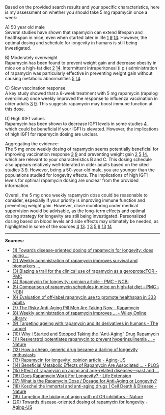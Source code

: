 Based on the provided search results and your specific characteristics, here is my assessment on whether you should take 5 mg rapamycin once a week:

A) 50 year old male  
Several studies have shown that rapamycin can extend lifespan and healthspan in mice, even when started later in life [1](https://www.ncbi.nlm.nih.gov/pmc/articles/PMC10415559/) [9](https://www.thelancet.com/journals/lanhl/article/PIIS2666-7568%2823%2900258-1/fulltext) [13](https://www.aging-us.com/article/102355/text). However, the optimal dosing and schedule for longevity in humans is still being investigated.

B) Moderately overweight  
Rapamycin has been found to prevent weight gain and decrease obesity in mice on a high-fat diet [2](https://www.ncbi.nlm.nih.gov/pmc/articles/PMC4326934/) [14](https://journals.plos.org/plosone/article?id=10.1371%2Fjournal.pone.0092684). Intermittent intraperitoneal (i.p.) administration of rapamycin was particularly effective in preventing weight gain without causing metabolic abnormalities [5](https://www.ncbi.nlm.nih.gov/pmc/articles/PMC4614913/) [14](https://journals.plos.org/plosone/article?id=10.1371%2Fjournal.pone.0092684).

C) Slow vaccination response  
A key study showed that a 6-week treatment with 5 mg rapamycin (rapalog everolimus) once weekly improved the response to influenza vaccination in older adults [3](https://www.ncbi.nlm.nih.gov/pmc/articles/PMC10643772/) [9](https://www.thelancet.com/journals/lanhl/article/PIIS2666-7568%2823%2900258-1/fulltext). This suggests rapamycin may boost immune function at this dose.

D) High IGF1 values  
Rapamycin has been shown to decrease IGF1 levels in some studies [4](https://www.ncbi.nlm.nih.gov/pmc/articles/PMC6814615/), which could be beneficial if your IGF1 is elevated. However, the implications of high IGF1 for rapamycin dosing are unclear.

Aggregating the evidence:  
The 5 mg once weekly dosing of rapamycin seems potentially beneficial for improving vaccination response [3](https://www.ncbi.nlm.nih.gov/pmc/articles/PMC10643772/) [9](https://www.thelancet.com/journals/lanhl/article/PIIS2666-7568%2823%2900258-1/fulltext) and preventing weight gain [2](https://www.ncbi.nlm.nih.gov/pmc/articles/PMC4326934/) [5](https://www.ncbi.nlm.nih.gov/pmc/articles/PMC4614913/) [14](https://journals.plos.org/plosone/article?id=10.1371%2Fjournal.pone.0092684), which are relevant to your characteristics B and C. This dosing schedule also appears relatively well-tolerated in older adults based on the cited studies [3](https://www.ncbi.nlm.nih.gov/pmc/articles/PMC10643772/) [9](https://www.thelancet.com/journals/lanhl/article/PIIS2666-7568%2823%2900258-1/fulltext). However, being a 50-year-old male, you are younger than the populations studied for longevity effects. The implications of high IGF1 levels for optimal rapamycin dosing are unclear from the provided information.

Overall, the 5 mg once weekly rapamycin dose could be reasonable to consider, especially if your priority is improving immune function and preventing weight gain. However, close monitoring under medical supervision would be advisable, as the long-term effects and optimal dosing strategy for longevity are still being investigated. Personalized dosing based on blood levels and side effects may ultimately be needed, as highlighted in some of the sources [4](https://www.ncbi.nlm.nih.gov/pmc/articles/PMC6814615/) [13](https://www.aging-us.com/article/102355/text).  [1](https://www.ncbi.nlm.nih.gov/pmc/articles/PMC10415559/) [3](https://www.ncbi.nlm.nih.gov/pmc/articles/PMC10643772/) [5](https://www.ncbi.nlm.nih.gov/pmc/articles/PMC4614913/) [9](https://www.thelancet.com/journals/lanhl/article/PIIS2666-7568%2823%2900258-1/fulltext) [13](https://www.aging-us.com/article/102355/text) [14](https://journals.plos.org/plosone/article?id=10.1371%2Fjournal.pone.0092684)

---
**Sources:**
- [(1) Towards disease-oriented dosing of rapamycin for longevity: does aging ...](https://www.ncbi.nlm.nih.gov/pmc/articles/PMC10415559/)
- [(2) Weekly administration of rapamycin improves survival and biomarkers ...](https://www.ncbi.nlm.nih.gov/pmc/articles/PMC4326934/)
- [(3) Blazing a trail for the clinical use of rapamycin as a geroprotecTOR - PMC](https://www.ncbi.nlm.nih.gov/pmc/articles/PMC10643772/)
- [(4) Rapamycin for longevity: opinion article - PMC - NCBI](https://www.ncbi.nlm.nih.gov/pmc/articles/PMC6814615/)
- [(5) Comparison of rapamycin schedules in mice on high-fat diet - PMC - NCBI](https://www.ncbi.nlm.nih.gov/pmc/articles/PMC4614913/)
- [(6) Evaluation of off-label rapamycin use to promote healthspan in 333 adults](https://www.ncbi.nlm.nih.gov/pmc/articles/PMC10187519/)
- [(7) The Risky Anti-Aging Pill Men Are Taking Now - Rapamycin](https://www.menshealth.com/health/a28440858/anti-aging-rapamycin/)
- [(8) Weekly administration of rapamycin improves ... - Wiley Online Library](https://onlinelibrary.wiley.com/doi/full/10.1111/acel.12211)
- [(9) Targeting ageing with rapamycin and its derivatives in humans - The Lancet](https://www.thelancet.com/journals/lanhl/article/PIIS2666-7568%2823%2900258-1/fulltext)
- [(10) Why I Started and Stopped Taking the “Anti-Aging” Drug Rapamycin](https://www.ageist.com/wellness/longevity/why-i-started-and-stopped-taking-the-anti-aging-drug-rapamycin/)
- [(11) Resveratrol potentiates rapamycin to prevent hyperinsulinemia ... - Nature](https://www.nature.com/articles/cddis2012202)
- [(12) How a cheap, generic drug became a darling of longevity enthusiasts](https://www.washingtonpost.com/business/2024/03/15/rapamycin-longevity-drug/)
- [(13) Rapamycin for longevity: opinion article - Aging-US](https://www.aging-us.com/article/102355/text)
- [(14) Beneficial Metabolic Effects of Rapamycin Are Associated ... - PLOS](https://journals.plos.org/plosone/article?id=10.1371%2Fjournal.pone.0092684)
- [(15) Effect of rapamycin on aging and age-related diseases—past and ...](https://link.springer.com/article/10.1007/s11357-020-00274-1)
- [(16) Does Rapamycin Work For Longevity? - Life Extension](https://www.lifeextension.com/magazine/2022/6/rapamycin)
- [(17) What is the Rapamycin Dose / Dosage for Anti-Aging or Longevity?](https://www.rapamycin.news/t/what-is-the-rapamycin-dose-dosage-for-anti-aging-or-longevity/102)
- [(18) Koschei the immortal and anti-aging drugs | Cell Death & Disease - Nature](https://www.nature.com/articles/cddis2014520)
- [(19) Targeting the biology of aging with mTOR inhibitors - Nature](https://www.nature.com/articles/s43587-023-00416-y)
- [(20) Towards disease-oriented dosing of rapamycin for longevity - Aging-US](https://www.aging-us.com/article/204920/text)


